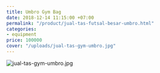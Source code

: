 ```yaml
---
title: Umbro Gym Bag
date: 2018-12-14 11:15:00 +07:00
permalink: "/product/jual-tas-futsal-besar-umbro.html"
categories:
- equipment
price: 100000
cover: "/uploads/jual-tas-gym-umbro.jpg"
---
```


![jual-tas-gym-umbro.jpg](/uploads/jual-tas-gym-umbro.jpg)